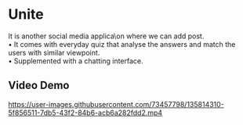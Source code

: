 # Unite

It is another social media applica\on where we can add post.</br>
• It comes with everyday quiz that analyse the answers and match the users with similar viewpoint. </br>
• Supplemented with a chatting interface. </br>

## Video Demo


https://user-images.githubusercontent.com/73457798/135814310-5f856511-7db5-43f2-84b6-acb6a282fdd2.mp4
